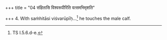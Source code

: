 +++
title = "04 संहितासि विश्वरूपीरिति वत्समभिमृशति"

+++
4. With saṁhitāsi viśvarūpīḥ...[^1] he touches the male calf.  


[^1]: TS I.5.6.d-e.
